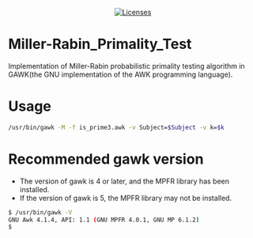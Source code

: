 <p align="center">
    <a href="https://opensource.org/licenses/BSD-3-Clause"><img src="https://img.shields.io/badge/license-bsd-orange.svg" alt="Licenses"></a>
</p>

# Miller-Rabin_Primality_Test
Implementation of Miller-Rabin probabilistic primality testing algorithm in GAWK(the GNU implementation of the AWK programming language).

# Usage
```bash
/usr/bin/gawk -M -f is_prime3.awk -v Subject=$Subject -v k=$k
```

# Recommended gawk version
* The version of gawk is 4 or later, and the MPFR library has been installed.
* If the version of gawk is 5, the MPFR library may not be installed.
```bash
$ /usr/bin/gawk -V
GNU Awk 4.1.4, API: 1.1 (GNU MPFR 4.0.1, GNU MP 6.1.2)
$
```

